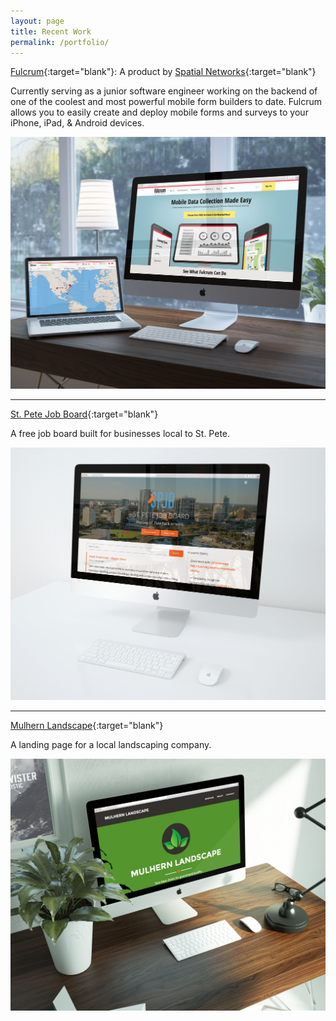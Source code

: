 ```yaml
---
layout: page
title: Recent Work
permalink: /portfolio/
---
```


[Fulcrum](http://www.fulcrumapp.com){:target="blank"}: A product by [Spatial Networks](http://www.spatialnetworks.com){:target="blank"}

Currently serving as a junior software engineer working on the backend of one of the coolest and most powerful mobile form builders to date. Fulcrum allows you to easily create and deploy mobile forms and surveys to your iPhone, iPad, & Android devices.

![Fulcrum Landing Page on Desktops](/images/fulcrum.jpg)

---

[St. Pete Job Board](http://stpete.io){:target="blank"}

A free job board built for businesses local to St. Pete.

![St. Pete Job Board Landing Page](/images/stpetejobboard.jpg)

---

[Mulhern Landscape](http://www.mulhernlandscape.com){:target="blank"}

A landing page for a local landscaping company.

![Mulhern Landscape Landing Page](/images/mulhernlandscapescreen.jpg)
